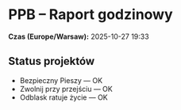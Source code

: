 # PPB – Raport godzinowy
**Czas (Europe/Warsaw):** 2025-10-27 19:33

## Status projektów
- Bezpieczny Pieszy — OK
- Zwolnij przy przejściu — OK
- Odblask ratuje życie — OK


